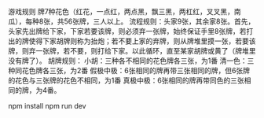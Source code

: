 游戏规则
牌7种花色（红花，一点红，两点黑，飘三黑，两杠红，叉叉黑，南瓜），每种8张，共56张牌，三人以上。
流程规则：头家9张，其余家8张。首先，头家先出牌给下家，下家若要该牌，则必须弃一张牌，始终保证手里8张牌，若打出的牌使得下家胡牌则称为抬炮；若不要上家的弃牌，则从牌堆里摸一张，若要该牌，则弃一张牌，若不要，则打给下家。以此循环，直至某家胡牌或黄了（牌堆里没有牌了）。
胡牌规则：
小胡：三种各不相同的花色牌各三张，为1番
清一色：三种同花色牌各三张，为2番
假极中极：6张相同的牌再带三张相同的牌，但6张牌的花色与三张牌的花色不相同，为1番
真极中极：6张相同的牌再带同色的三张相同的牌，为4番。

npm install
npm run dev

